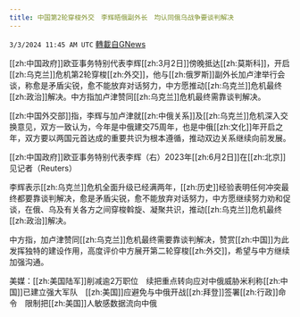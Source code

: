 ```yaml
---
title: 中国第2轮穿梭外交　李辉晤俄副外长　均认同俄乌战争要谈判解决
---
```

`3/3/2024 11:45 AM UTC` [轉載自GNews](https://gnews.org/articles/2360917)

[[zh:中国政府]]欧亚事务特别代表李辉[[zh:3月2日]]傍晚抵达[[zh:莫斯科]]，开启[[zh:乌克兰]]危机第2轮穿梭[[zh:外交]]，他与[[zh:俄罗斯]]副外长加卢津举行会谈，称愈是矛盾尖锐，愈不能放弃对话努力，中方愿推动[[zh:乌克兰]]危机最终[[zh:政治]]解决。中方指加卢津赞同[[zh:乌克兰]]危机最终需靠谈判解决。

[[zh:中国外交部]]指，李辉与加卢津就[[zh:中俄关系]]及[[zh:乌克兰]]危机深入交换意见，双方一致认为，今年是中俄建交75周年，也是中俄[[zh:文化]]年开启之年，双方要以两国元首达成的重要共识为根本遵循，推动双边关系继续向前发展。

[[zh:中国政府]]欧亚事务特别代表李辉（右）2023年[[zh:6月2日]]在[[zh:北京]]见记者（Reuters）

李辉表示[[zh:乌克兰]]危机全面升级已经满两年，[[zh:历史]]经验表明任何冲突最终都要靠谈判解决，愈是矛盾尖锐，愈不能放弃对话努力，中方愿继续努力劝和促谈，在俄、乌及有关各方之间穿梭斡旋、凝聚共识，推动[[zh:乌克兰]]危机最终[[zh:政治]]解决。

中方指，加卢津赞同[[zh:乌克兰]]危机最终需要靠谈判解决，赞赏[[zh:中国]]为此发挥独特的建设作用，高度评价中方展开第二轮穿梭[[zh:外交]]，希望与中方继续加强沟通。

美媒：[[zh:美国陆军]]削减逾2万职位　续把重点转向应对中俄威胁米利称[[zh:中国]]已建立强大军队　[[zh:美国]]应避免与中俄开战[[zh:拜登]]签署[[zh:行政]]命令　限制把[[zh:美国]]人敏感数据流向中俄
